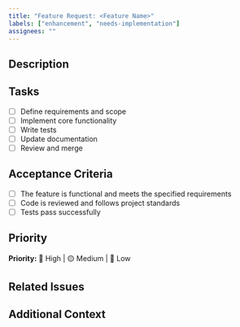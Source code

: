 ```yaml
---
title: "Feature Request: <Feature Name>"
labels: ["enhancement", "needs-implementation"]
assignees: ""
---
```


## Description
<!-- Provide a clear and concise description of what needs to be implemented. Include any relevant details, background information, or expected behavior. -->

## Tasks
- [ ] Define requirements and scope
- [ ] Implement core functionality
- [ ] Write tests
- [ ] Update documentation
- [ ] Review and merge

## Acceptance Criteria
<!-- List out specific criteria that must be met for this issue to be considered complete. -->
- [ ] The feature is functional and meets the specified requirements
- [ ] Code is reviewed and follows project standards
- [ ] Tests pass successfully

## Priority
<!-- Indicate priority: High / Medium / Low -->
**Priority:** 🔴 High | 🟡 Medium | 🔵 Low

## Related Issues
<!-- Link any related issues or PRs, e.g., "Closes #123" or "Relates to #456" -->

## Additional Context
<!-- Add any other context, screenshots, or technical details relevant to the issue. -->
